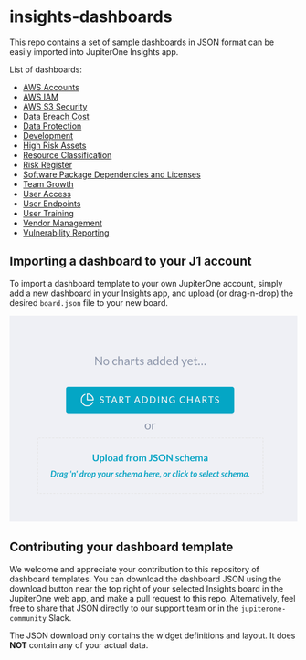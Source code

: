 # insights-dashboards

This repo contains a set of sample dashboards in JSON format can be easily
imported into JupiterOne Insights app.

List of dashboards:

- [AWS Accounts](boards/aws-accounts/)
- [AWS IAM](boards/aws-iam/)
- [AWS S3 Security](boards/aws-s3-security/)
- [Data Breach Cost](boards/data-breach-cost/)
- [Data Protection](boards/data-protection/)
- [Development](boards/development/)
- [High Risk Assets](boards/high-risk-assets/)
- [Resource Classification](boards/resource-classification/)
- [Risk Register](boards/risk-register/)
- [Software Package Dependencies and Licenses](boards/code-deps-licenses/)
- [Team Growth](boards/team-growth/)
- [User Access](boards/user-access/)
- [User Endpoints](boards/user-endpoints/)
- [User Training](boards/user-training/)
- [Vendor Management](boards/vendor-mgmt/)
- [Vulnerability Reporting](boards/vuln-reporting/)

## Importing a dashboard to your J1 account

To import a dashboard template to your own JupiterOne account, simply
add a new dashboard in your Insights app, and upload (or drag-n-drop)
the desired `board.json` file to your new board.

![j1-insights-upload](j1-insights-upload.png)

## Contributing your dashboard template

We welcome and appreciate your contribution to this repository of 
dashboard templates. You can download the dashboard JSON using the
download button near the top right of your selected Insights board
in the JupiterOne web app, and make a pull request to this repo.
Alternatively, feel free to share that JSON directly to our support
team or in the `jupiterone-community` Slack.

The JSON download only contains the widget definitions and layout.
It does **NOT** contain any of your actual data.
